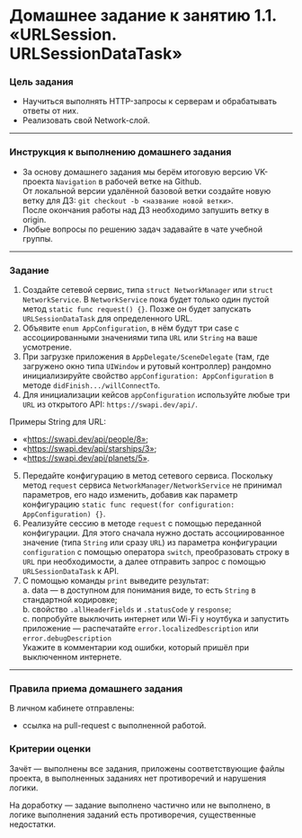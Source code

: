 # Домашнее задание к занятию 1.1. «URLSession. URLSessionDataTask»

### Цель задания

- Научиться выполнять HTTP-запросы к серверам и обрабатывать ответы от них. 
- Реализовать свой Network-слой. 

---

### Инструкция к выполнению домашнего задания 

* За основу домашнего задания мы берём итоговую версию VK-проекта `Navigation` в рабочей ветке на Github.  
От локальной версии удалённой базовой ветки создайте новую ветку для ДЗ: `git checkout -b <название новой ветки>`.  
После окончания работы над ДЗ необходимо запушить ветку в origin.
* Любые вопросы по решению задач задавайте в чате учебной группы.

---

### Задание

1. Создайте сетевой сервис, типа `struct NetworkManager` или `struct NetworkService`. В `NetworkService` пока будет только один пустой метод `static func request() {}`. Позже он будет запускать `URLSessionDataTask` для определенного URL.
2. Объявите `enum AppConfiguration`, в нём будут три case с ассоциированными значениями типа `URL` или `String` на ваше усмотрение.
3. При загрузке приложения в `AppDelegate/SceneDelegate` (там, где загружено окно типа `UIWindow` и рутовый контроллер) рандомно инициализируйте свойство `appConfiguration: AppConfiguration` в методе `didFinish.../willConnectTo`.
4.  Для инициализации кейсов `appConfiguration` используйте любые три `URL` из открытого API: `https://swapi.dev/api/`. 

Примеры String для URL: 
* «https://swapi.dev/api/people/8»;
* «https://swapi.dev/api/starships/3»;
* «https://swapi.dev/api/planets/5».

5. Передайте конфигурацию в метод сетевого сервиса. Поскольку метод `request` сервиса `NetworkManager/NetworkService` не принимал параметров, его надо изменить, добавив как параметр конфигурацию `static func request(for configuration: AppConfiguration) {}`.
6. Реализуйте сессию в методе `request` с помощью переданной конфигурации. Для этого сначала нужно достать ассоциированное значение (типа `String` или сразу `URL`) из параметра конфигурации `configuration` с помощью оператора `switch`, преобразовать строку в `URL` при необходимости, а далее отправить запрос с помощью `URLSessionDataTask` к API.
7. С помощью команды `print` выведите результат:  
  a. data — в доступном для понимания виде, то есть `String` в стандартной кодировке;  
  b. свойство `.allHeaderFields` и `.statusCode` у `response`;  
  c. попробуйте выключить интернет или Wi-Fi у ноутбука и запустить приложение — распечатайте `error.localizedDescription` или `error.debugDescription`  
  Укажите в комментарии код ошибки, который пришёл при выключенном интернете.

---

### Правила приема домашнего задания

В личном кабинете отправлены:

- ссылка на pull-request с выполненной работой.

### Критерии оценки

Зачёт — выполнены все задания, приложены соответствующие файлы проекта, в выполненных заданиях нет противоречий и нарушения логики.

На доработку — задание выполнено частично или не выполнено, в логике выполнения заданий есть противоречия, существенные недостатки.
